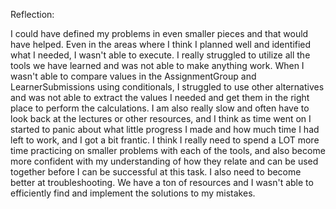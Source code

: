 Reflection:

I could have defined my problems in even smaller pieces and that would have helped. Even in the areas where I think I planned well and identified what I needed, I wasn't able to execute. I really struggled to utilize all the tools we have learned and was not able to make anything work. When I wasn't able to compare values in the AssignmentGroup and LearnerSubmissions using conditionals, I struggled to use other alternatives and was not able to extract the values I needed and get them in the right place to perform the calculations. I am also really slow and often have to look back at the lectures or other resources, and I think as time went on I started to panic about what little progress I made and how much time I had left to work, and I got a bit frantic. I think I really need to spend a LOT more time practicing on smaller problems with each of the tools, and also become more confident with my understanding of how they relate and can be used together before I can be successful at this task. I also need to become better at troubleshooting. We have a ton of resources and I wasn't able to efficiently find and implement the solutions to my mistakes. 